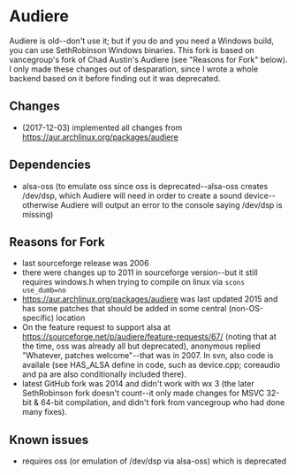 # Audiere
Audiere is old--don't use it; but if you do and you need a Windows build, you can use SethRobinson Windows binaries.
This fork is based on vancegroup's fork of Chad Austin's Audiere (see "Reasons for Fork" below).
I only made these changes out of desparation, since I wrote a whole backend based on it before finding out it was deprecated.

## Changes
* (2017-12-03) implemented all changes from https://aur.archlinux.org/packages/audiere

## Dependencies
* alsa-oss (to emulate oss since oss is deprecated--alsa-oss creates /dev/dsp, which Audiere will need in order to create a sound device--otherwise Audiere will output an error to the console saying /dev/dsp is missing)

## Reasons for Fork
* last sourceforge release was 2006
* there were changes up to 2011 in sourceforge version--but it still requires windows.h when trying to compile on linux via `scons use_dumb=no`
* <https://aur.archlinux.org/packages/audiere> was last updated 2015 and has some patches that should be added in some central (non-OS-specific) location
* On the feature request to support alsa at <https://sourceforge.net/p/audiere/feature-requests/67/> (noting that at the time, oss was already all but deprecated), anonymous replied "Whatever, patches welcome"--that was in 2007. In svn, also code is availale (see HAS_ALSA define in code, such as device.cpp; coreaudio and pa are also conditionally included there).
* latest GitHub fork was 2014 and didn't work with wx 3 (the later SethRobinson fork doesn't count--it only made changes for MSVC 32-bit & 64-bit compilation, and didn't fork from vancegroup who had done many fixes).

## Known issues
* requires oss (or emulation of /dev/dsp via alsa-oss) which is deprecated
